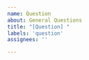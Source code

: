 ```yaml
---
name: Question
about: General Questions
title: "[Question] "
labels: 'question'
assignees: ''

---
```

